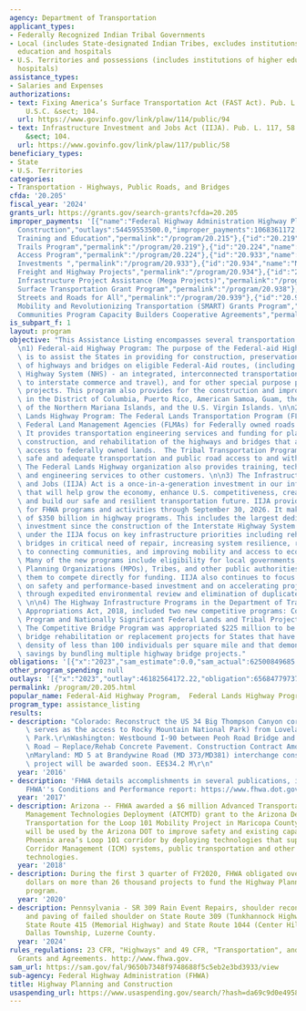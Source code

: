 ```yaml
---
agency: Department of Transportation
applicant_types:
- Federally Recognized Indian Tribal Governments
- Local (includes State-designated Indian Tribes, excludes institutions of higher
  education and hospitals
- U.S. Territories and possessions (includes institutions of higher education and
  hospitals)
assistance_types:
- Salaries and Expenses
authorizations:
- text: Fixing America’s Surface Transportation Act (FAST Act). Pub. L. 114, 94. 23
    U.S.C. &sect; 104.
  url: https://www.govinfo.gov/link/plaw/114/public/94
- text: Infrastructure Investment and Jobs Act (IIJA). Pub. L. 117, 58. 23 U.S.C.
    &sect; 104.
  url: https://www.govinfo.gov/link/plaw/117/public/58
beneficiary_types:
- State
- U.S. Territories
categories:
- Transportation - Highways, Public Roads, and Bridges
cfda: '20.205'
fiscal_year: '2024'
grants_url: https://grants.gov/search-grants?cfda=20.205
improper_payments: '[{"name":"Federal Highway Administration Highway Planning and
  Construction","outlays":54459553500.0,"improper_payments":1068361172.0,"insufficient_payment":0.0,"high_priority":true,"related_programs":[{"id":"20.215","name":"Highway
  Training and Education","permalink":"/program/20.215"},{"id":"20.219","name":"Recreational
  Trails Program","permalink":"/program/20.219"},{"id":"20.224","name":"Federal Lands
  Access Program","permalink":"/program/20.224"},{"id":"20.933","name":"National Infrastructure
  Investments ","permalink":"/program/20.933"},{"id":"20.934","name":"Nationally Significant
  Freight and Highway Projects","permalink":"/program/20.934"},{"id":"20.937","name":"National
  Infrastructure Project Assistance (Mega Projects)","permalink":"/program/20.937"},{"id":"20.938","name":"Rural
  Surface Transportation Grant Program","permalink":"/program/20.938"},{"id":"20.939","name":"Safe
  Streets and Roads for All","permalink":"/program/20.939"},{"id":"20.941","name":"Strengthening
  Mobility and Revolutionizing Transportation (SMART) Grants Program","permalink":"/program/20.941"},{"id":"20.942","name":"Thriving
  Communities Program Capacity Builders Cooperative Agreements","permalink":"/program/20.942"}]}]'
is_subpart_f: 1
layout: program
objective: "This Assistance Listing encompasses several transportation programs: \n\
  \n1) Federal-aid Highway Program: The purpose of the Federal-aid Highway Program\
  \ is to assist the States in providing for construction, preservation, and improvement\
  \ of highways and bridges on eligible Federal-Aid routes, (including the National\
  \ Highway System (NHS) - an integrated, interconnected transportation system important\
  \ to interstate commerce and travel), and for other special purpose programs and\
  \ projects. This program also provides for the construction and improvement of highways\
  \ in the District of Columbia, Puerto Rico, American Samoa, Guam, the Commonwealth\
  \ of the Northern Mariana Islands, and the U.S. Virgin Islands. \n\n2) The Federal\
  \ Lands Highway Program: The Federal Lands Transportation Program (FLTP) aids the\
  \ Federal Land Management Agencies (FLMAs) for Federally owned roads and trails.\
  \ It provides transportation engineering services and funding for planning, design,\
  \ construction, and rehabilitation of the highways and bridges that are on or provide\
  \ access to federally owned lands.  The Tribal Transportation Program (TTP) provides\
  \ safe and adequate transportation and public road access to and within tribal communities.\
  \ The Federal Lands Highway organization also provides training, technology deployment,\
  \ and engineering services to other customers. \n\n3) The Infrastructure Investment\
  \ and Jobs (IIJA) Act is a once-in-a-generation investment in our infrastructure\
  \ that will help grow the economy, enhance U.S. competitiveness, create good jobs,\
  \ and build our safe and resilient transportation future. IIJA provides the basis\
  \ for FHWA programs and activities through September 30, 2026. It makes an investment\
  \ of $350 billion in highway programs. This includes the largest dedicated bridge\
  \ investment since the construction of the Interstate Highway System. New programs\
  \ under the IIJA focus on key infrastructure priorities including rehabilitating\
  \ bridges in critical need of repair, increasing system resilience, removing barriers\
  \ to connecting communities, and improving mobility and access to economic opportunity.\
  \ Many of the new programs include eligibility for local governments, Metropolitan\
  \ Planning Organizations (MPOs), Tribes, and other public authorities, allowing\
  \ them to compete directly for funding. IIJA also continues to focus the program\
  \ on safety and performance-based investment and on accelerating project delivery\
  \ through expedited environmental review and elimination of duplicate processes.\
  \ \n\n4) The Highway Infrastructure Programs in the Department of Transportation\
  \ Appropriations Act, 2018, included two new competitive programs: Competitive Bridge\
  \ Program and Nationally Significant Federal Lands and Tribal Projects Program.\
  \ The Competitive Bridge Program was appropriated $225 million to be used for highway\
  \ bridge rehabilitation or replacement projects for States that have a population\
  \ density of less than 100 individuals per square mile and that demonstrate cost\
  \ savings by bundling multiple highway bridge projects."
obligations: '[{"x":"2023","sam_estimate":0.0,"sam_actual":62500849685.0,"usa_spending_actual":63867679246.61},{"x":"2024","sam_estimate":0.0,"sam_actual":62243003438.0,"usa_spending_actual":62877164159.33},{"x":"2025","sam_estimate":0.0,"sam_actual":62371926562.0,"usa_spending_actual":28803922186.92}]'
other_program_spending: null
outlays: '[{"x":"2023","outlay":46182564172.22,"obligation":65684779737.42},{"x":"2024","outlay":25736521027.74,"obligation":54907237840.42},{"x":"2025","outlay":3440813295.47,"obligation":23459073076.66}]'
permalink: /program/20.205.html
popular_name: Federal-Aid Highway Program,  Federal Lands Highway Program
program_type: assistance_listing
results:
- description: "Colorado: Reconstruct the US 34 Big Thompson Canyon corridor, which\
    \ serves as the access to Rocky Mountain National Park) from Loveland to Estes\
    \ Park.\r\nWashington: Westbound I-90 between Peoh Road Bridge and Elk Heights\
    \ Road – Replace/Rehab Concrete Pavement. Construction Contract Amount $17,712,492.11\r\
    \nMaryland: MD 5 at Brandywine Road (MD 373/MD381) interchange construction. The\
    \ project will be awarded soon. EE$34.2 M\r\n"
  year: '2016'
- description: 'FHWA details accomplishments in several publications, including the
    FHWA''s Conditions and Performance report: https://www.fhwa.dot.gov/policy/2015cpr/'
  year: '2017'
- description: Arizona -- FHWA awarded a $6 million Advanced Transportation and Congestion
    Management Technologies Deployment (ATCMTD) grant to the Arizona Department of
    Transportation for the Loop 101 Mobility Project in Maricopa County. The grant
    will be used by the Arizona DOT to improve safety and existing capacity on the
    Phoenix area’s Loop 101 corridor by deploying technologies that support Integrated
    Corridor Management (ICM) systems, public transportation and other real-time information
    technologies.
  year: '2018'
- description: During the first 3 quarter of FY2020, FHWA obligated over $19 Billion
    dollars on more than 26 thousand projects to fund the Highway Planning and Construction
    program.
  year: '2020'
- description: Pennsylvania - SR 309 Rain Event Repairs, shoulder reconstruction,
    and paving of failed shoulder on State Route 309 (Tunkhannock Highway) between
    State Route 415 (Memorial Highway) and State Route 1044 (Center Hill Road) in
    Dallas Township, Luzerne County.
  year: '2024'
rules_regulations: 23 CFR, "Highways" and 49 CFR, "Transportation", and 2 CFR 200,
  Grants and Agreements. http://www.fhwa.gov.
sam_url: https://sam.gov/fal/9650b7348f9748688f5c5eb2e3bd3933/view
sub-agency: Federal Highway Administration (FHWA)
title: Highway Planning and Construction
usaspending_url: https://www.usaspending.gov/search/?hash=da69c9d0e4958490ee2c94f323c25635
---
```


